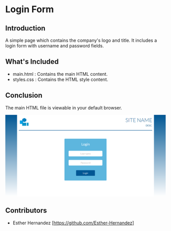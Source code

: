 # Login Form

## Introduction

A simple page which contains the company's logo and title. It includes a login form with username and password fields.

## What's Included

- main.html : Contains the main HTML content.
- styles.css : Contains the HTML style content.
  
 ## Conclusion

The main HTML file is viewable in your default browser.

![alt text](https://github.com/Esther-Hernandez/login-form/blob/master/login-form.png "Login Form Preview")

## Contributors

  * Esther Hernandez [https://github.com/Esther-Hernandez]

